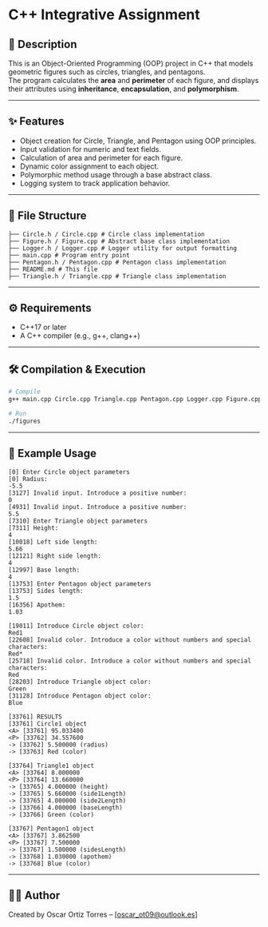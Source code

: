 # C++ Integrative Assignment

## 📄 Description

This is an Object-Oriented Programming (OOP) project in C++ that models geometric figures such as circles, triangles, and pentagons.  
The program calculates the **area** and **perimeter** of each figure, and displays their attributes using **inheritance**, **encapsulation**, and **polymorphism**.

---

## ✨ Features

- Object creation for Circle, Triangle, and Pentagon using OOP principles.
- Input validation for numeric and text fields.
- Calculation of area and perimeter for each figure.
- Dynamic color assignment to each object.
- Polymorphic method usage through a base abstract class.
- Logging system to track application behavior.

---

## 📁 File Structure

```plaintext
├── Circle.h / Circle.cpp # Circle class implementation
├── Figure.h / Figure.cpp # Abstract base class implementation
├── Logger.h / Logger.cpp # Logger utility for output formatting
├── main.cpp # Program entry point
├── Pentagon.h / Pentagon.cpp # Pentagon class implementation
├── README.md # This file
├── Triangle.h / Triangle.cpp # Triangle class implementation
```

---

## ⚙️ Requirements

- C++17 or later
- A C++ compiler (e.g., g++, clang++)

---

## 🛠️ Compilation & Execution

```bash
# Compile
g++ main.cpp Circle.cpp Triangle.cpp Pentagon.cpp Logger.cpp Figure.cpp -o figures

# Run
./figures
```

---

## 🧪 Example Usage

```plaintext
[0] Enter Circle object parameters
[0] Radius:
-5.5
[3127] Invalid input. Introduce a positive number:
0
[4931] Invalid input. Introduce a positive number:
5.5
[7310] Enter Triangle object parameters
[7311] Height:
4
[10018] Left side length:
5.66
[12121] Right side length:
4
[12997] Base length:
4
[13753] Enter Pentagon object parameters
[13753] Sides length:
1.5
[16356] Apothem:
1.03

[19011] Introduce Circle object color:
Red1
[22608] Invalid color. Introduce a color without numbers and special characters:
Red*
[25718] Invalid color. Introduce a color without numbers and special characters:
Red
[28203] Introduce Triangle object color:
Green
[31128] Introduce Pentagon object color:
Blue

[33761] RESULTS
[33761] Circle1 object
<A> [33761] 95.033400
<P> [33762] 34.557600
-> [33762] 5.500000 (radius)
-> [33763] Red (color)

[33764] Triangle1 object
<A> [33764] 8.000000
<P> [33764] 13.660000
-> [33765] 4.000000 (height)
-> [33765] 5.660000 (side1Length)
-> [33765] 4.000000 (side2Length)
-> [33766] 4.000000 (baseLength)
-> [33766] Green (color)

[33767] Pentagon1 object
<A> [33767] 3.862500
<P> [33767] 7.500000
-> [33767] 1.500000 (sidesLength)
-> [33768] 1.030000 (apothem)
-> [33768] Blue (color)
```
---

## 👨‍💻 Author

Created by Oscar Ortiz Torres – [oscar_ot09@outlook.es]